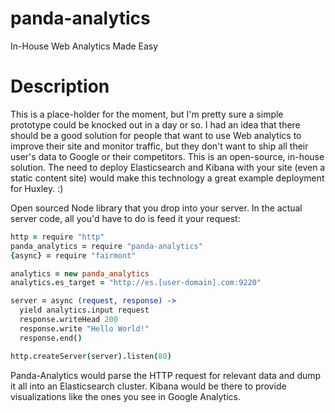 # panda-analytics
In-House Web Analytics Made Easy

# Description
This is a place-holder for the moment, but I'm pretty sure a simple prototype could be knocked out in a day or so.  I had an idea that there should be a good solution for people that want to use Web analytics to improve their site and monitor traffic, but they don't want to ship all their user's data to Google or their competitors.  This is an open-source, in-house solution.  The need to deploy Elasticsearch and Kibana with your site (even a static content site) would make this technology a great example deployment for Huxley.  :)

Open sourced Node library that you drop into your server.  In the actual server code, all you'd have to do is feed it your request:
```coffee
http = require "http"
panda_analytics = require "panda-analytics"
{async} = require "fairmont"

analytics = new panda_analytics
analytics.es_target = "http://es.[user-domain].com:9220"

server = async (request, response) ->
  yield analytics.input request
  response.writeHead 200
  response.write "Hello World!"
  response.end()

http.createServer(server).listen(80)
```

Panda-Analytics would parse the HTTP request for relevant data and dump it all into an Elasticsearch cluster.  Kibana would be there to provide visualizations like the ones you see in Google Analytics.
